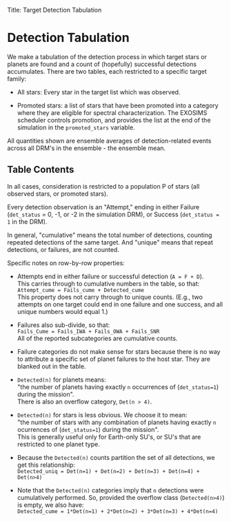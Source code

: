 Title: Target Detection Tabulation

# Detection Tabulation

We make a tabulation of the detection process in which 
target stars or planets are found and a count of 
(hopefully) successful detections accumulates.
There are two tables, each restricted to a specific target family:

* All stars: Every star in the target list which was observed.

* Promoted stars: a list of stars that have been promoted into 
a category where they are eligible for spectral characterization.
The EXOSIMS scheduler controls promotion, and provides the
list at the end of the simulation in the `promoted_stars` variable.

All quantities shown are ensemble averages of detection-related
events across all DRM's in the ensemble - the ensemble mean.

## Table Contents

In all cases, consideration is restricted to a population P of
stars (all observed stars, or promoted stars).

Every detection observation is an "Attempt," ending in either
Failure (`det_status` = 0, -1, or -2 in the simulation DRM),
or Success (`det_status = 1` in the DRM).

In general, "cumulative" means the total number of detections,
counting repeated detections of the same target. And
"unique" means that repeat detections, or failures, are not counted.

Specific notes on row-by-row properties:

- Attempts end in either failure or successful detection (`A = F + D`).
  <br>
  This carries through to cumulative numbers in the table, so that:
  <br>
 `Attempt_cume = Fails_cume + Detected_cume`
   <br>
   This property does not carry through to unique counts. 
   (E.g., two attempts on one target could end in one failure and one
   success, and all unique numbers would equal 1.)

- Failures also sub-divide, so that:
  <br>
  `Fails_Cume = Fails_IWA + Fails_OWA + Fails_SNR`
  <br>
	All of the reported subcategories are cumulative counts.

- Failure categories do not make sense for stars because there is no way to
  attribute a specific set of planet failures to the host star.
  They are blanked out in the table.

- `Detected(n)` for planets means:
  <br>
  "the number of planets having exactly `n`
  occurrences of (`det_status=1`) during the mission". 
  <br>
  There is also an overflow category, `Det(n > 4)`.

- `Detected(n)` for stars is less obvious. We choose it to mean:
  <br> 
  "the number of
  stars with any combination of planets having exactly `n` ocurrences of (`det_status=1`) during the
  mission". 
  <br>
  This is generally useful only for Earth-only SU's, or SU's that are
  restricted to one planet type.

- Because the `Detected(n)` counts partition the set of all detections, 
  we get this relationship:
  <br>
  `Detected_uniq = Det(n=1) + Det(n=2) + Det(n=3) + Det(n=4) + Det(n>4)`

- Note that the `Detected(n)` categories imply that `n` detections were cumulatively performed.
  So, provided the overflow class (`Detected(n>4)`) is empty, we also have:
  <br>
  `Detected_cume = 1*Det(n=1) + 2*Det(n=2) + 3*Det(n=3) + 4*Det(n=4)`







